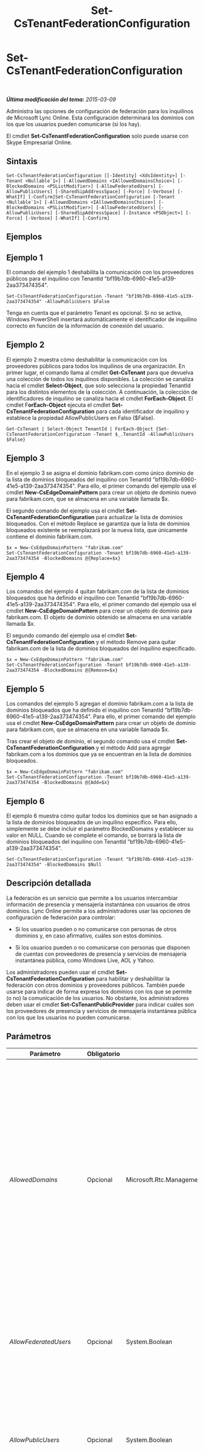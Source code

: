 ﻿---
title: Set-CsTenantFederationConfiguration
TOCTitle: Set-CsTenantFederationConfiguration
ms:assetid: e13c2f55-7a68-4174-a0da-5eec8c65f64c
ms:mtpsurl: https://technet.microsoft.com/es-es/library/JJ994080(v=OCS.15)
ms:contentKeyID: 52061896
ms.date: 01/07/2017
mtps_version: v=OCS.15
ms.translationtype: HT
---

# Set-CsTenantFederationConfiguration

 

_**Última modificación del tema:** 2015-03-09_

Administra las opciones de configuración de federación para los inquilinos de Microsoft Lync Online. Esta configuración determinará los dominios con los que los usuarios pueden comunicarse (si los hay).

El cmdlet **Set-CsTenantFederationConfiguration** solo puede usarse con Skype Empresarial Online.

## Sintaxis

    Set-CsTenantFederationConfiguration [[-Identity] <XdsIdentity>] [-Tenant <Nullable`1>] [-AllowedDomains <IAllowedDomainsChoice>] [-BlockedDomains <PSListModifier>] [-AllowFederatedUsers] [-AllowPublicUsers] [-SharedSipAddressSpace] [-Force] [-Verbose] [-WhatIf] [-Confirm]Set-CsTenantFederationConfiguration [-Tenant <Nullable`1>] [-AllowedDomains <IAllowedDomainsChoice>] [-BlockedDomains <PSListModifier>] [-AllowFederatedUsers] [-AllowPublicUsers] [-SharedSipAddressSpace] [-Instance <PSObject>] [-Force] [-Verbose] [-WhatIf] [-Confirm]

## Ejemplos

## Ejemplo 1

El comando del ejemplo 1 deshabilita la comunicación con los proveedores públicos para el inquilino con TenantId "bf19b7db-6960-41e5-a139-2aa373474354".

    Set-CsTenantFederationConfiguration -Tenant "bf19b7db-6960-41e5-a139-2aa373474354" -AllowPublicUsers $False

Tenga en cuenta que el parámetro Tenant es opcional. Si no se activa, Windows PowerShell insertará automáticamente el identificador de inquilino correcto en función de la información de conexión del usuario.

## Ejemplo 2

El ejemplo 2 muestra cómo deshabilitar la comunicación con los proveedores públicos para todos los inquilinos de una organización. En primer lugar, el comando llama al cmdlet **Get-CsTenant** para que devuelva una colección de todos los inquilinos disponibles. La colección se canaliza hacia el cmdlet **Select-Object**, que solo selecciona la propiedad TenantId para los distintos elementos de la colección. A continuación, la colección de identificadores de inquilino se canaliza hacia el cmdlet **ForEach-Object**. El cmdlet F**orEach-Object** ejecuta el cmdlet **Set-CsTenantFederationConfiguration** para cada identificador de inquilino y establece la propiedad AllowPublicUsers en Falso ($False).

    Get-CsTenant | Select-Object TenantId | ForEach-Object {Set-CsTenantFederationConfiguration -Tenant $_.TenantId -AllowPublicUsers $False}

## Ejemplo 3

En el ejemplo 3 se asigna el dominio fabrikam.com como único dominio de la lista de dominios bloqueados del inquilino con TenantId "bf19b7db-6960-41e5-a139-2aa373474354". Para ello, el primer comando del ejemplo usa el cmdlet **New-CsEdgeDomainPattern** para crear un objeto de dominio nuevo para fabrikam.com, que se almacena en una variable llamada $x.

El segundo comando del ejemplo usa el cmdlet **Set-CsTenantFederationConfiguration** para actualizar la lista de dominios bloqueados. Con el método Replace se garantiza que la lista de dominios bloqueados existente se reemplazará por la nueva lista, que únicamente contiene el dominio fabrikam.com.

    $x = New-CsEdgeDomainPattern "fabrikam.com"
    Set-CsTenantFederationConfiguration -Tenant bf19b7db-6960-41e5-a139-2aa373474354 -BlockedDomains @{Replace=$x}

## Ejemplo 4

Los comandos del ejemplo 4 quitan fabrikam.com de la lista de dominios bloqueados que ha definido el inquilino con TenantId "bf19b7db-6960-41e5-a139-2aa373474354". Para ello, el primer comando del ejemplo usa el cmdlet **New-CsEdgeDomainPattern** para crear un objeto de dominio para fabrikam.com. El objeto de dominio obtenido se almacena en una variable llamada $x.

El segundo comando del ejemplo usa el cmdlet **Set-CsTenantFederationConfiguration** y el método Remove para quitar fabrikam.com de la lista de dominios bloqueados del inquilino especificado.

    $x = New-CsEdgeDomainPattern "fabrikam.com"
    Set-CsTenantFederationConfiguration -Tenant bf19b7db-6960-41e5-a139-2aa373474354 -BlockedDomains @{Remove=$x}

## Ejemplo 5

Los comandos del ejemplo 5 agregan el dominio fabrikam.com a la lista de dominios bloqueados que ha definido el inquilino con TenantId "bf19b7db-6960-41e5-a139-2aa373474354". Para ello, el primer comando del ejemplo usa el cmdlet **New-CsEdgeDomainPattern** para crear un objeto de dominio para fabrikam.com, que se almacena en una variable llamada $x.

Tras crear el objeto de dominio, el segundo comando usa el cmdlet **Set-CsTenantFederationConfiguration** y el método Add para agregar fabrikam.com a los dominios que ya se encuentran en la lista de dominios bloqueados.

    $x = New-CsEdgeDomainPattern "fabrikam.com"
    Set-CsTenantFederationConfiguration -Tenant bf19b7db-6960-41e5-a139-2aa373474354 -BlockedDomains @{Add=$x}

## Ejemplo 6

El ejemplo 6 muestra cómo quitar todos los dominios que se han asignado a la lista de dominios bloqueados de un inquilino específico. Para ello, simplemente se debe incluir el parámetro BlockedDomains y establecer su valor en NULL. Cuando se complete el comando, se borrará la lista de dominios bloqueados del inquilino con TenantId "bf19b7db-6960-41e5-a139-2aa373474354".

    Set-CsTenantFederationConfiguration -Tenant "bf19b7db-6960-41e5-a139-2aa373474354" -BlockedDomains $Null

## Descripción detallada

La federación es un servicio que permite a los usuarios intercambiar información de presencia y mensajería instantánea con usuarios de otros dominios. Lync Online permite a los administradores usar las opciones de configuración de federación para controlar:

  -   
    Si los usuarios pueden o no comunicarse con personas de otros dominios y, en caso afirmativo, cuáles son estos dominios.

  -   
    Si los usuarios pueden o no comunicarse con personas que disponen de cuentas con proveedores de presencia y servicios de mensajería instantánea pública, como Windows Live, AOL y Yahoo.

Los administradores pueden usar el cmdlet **Set-CsTenantFederationConfiguration** para habilitar y deshabilitar la federación con otros dominios y proveedores públicos. También puede usarse para indicar de forma expresa los dominios con los que se permite (o no) la comunicación de los usuarios. No obstante, los administradores deben usar el cmdlet **Set-CsTenantPublicProvider** para indicar cuáles son los proveedores de presencia y servicios de mensajería instantánea pública con los que los usuarios no pueden comunicarse.

## Parámetros


<table>
<colgroup>
<col style="width: 25%" />
<col style="width: 25%" />
<col style="width: 25%" />
<col style="width: 25%" />
</colgroup>
<thead>
<tr class="header">
<th>Parámetro</th>
<th>Obligatorio</th>
<th>Tipo</th>
<th>Descripción</th>
</tr>
</thead>
<tbody>
<tr class="odd">
<td><p><em>AllowedDomains</em></p></td>
<td><p>Opcional</p></td>
<td><p>Microsoft.Rtc.Management.WritableConfig.Settings.Edge.IAllowedDomainsChoice</p></td>
<td><p>Objetos de dominio (que se han creado con los cmdlets <strong>New-CsEdgeAllowList</strong> o <strong>New-CsEdgeAllowAllKnownDomains</strong>) que representan los dominios con los que se permite la comunicación de los usuarios. Si se usa el cmdlet <strong>New-CsEdgeAllowAllKnownDomains</strong>, los usuarios podrán comunicarse con cualquier dominio, independientemente de que aparezca o no en la lista de dominios bloqueados. Si en cambio se usa el cmdlet <strong>New-CsEdgeAllowList</strong>, los usuarios solo podrán comunicarse con los dominios que se encuentren en sus listas de dominios permitidos.</p>
<p>Tenga en cuenta que los valores de cadena no pueden transferirse directamente al parámetro AllowedDomains. En su lugar, deberá crear una referencia de objeto con los cmdlets <strong>New-CsEdgeAllowList</strong> o <strong>New-CsEdgeAllowAllKnownDomains</strong>, y usar la variable de esta referencia como valor de parámetro.</p></td>
</tr>
<tr class="even">
<td><p><em>AllowFederatedUsers</em></p></td>
<td><p>Opcional</p></td>
<td><p>System.Boolean</p></td>
<td><p>Si se establece en Verdadero (valor predeterminado), los usuarios podrán comunicarse con usuarios de otros dominios. No podrán hacerlo si se establece en Falso, independientemente de los valores que se hayan asignado a las propiedades AllowedDomains y BlockedDomains.</p></td>
</tr>
<tr class="odd">
<td><p><em>AllowPublicUsers</em></p></td>
<td><p>Opcional</p></td>
<td><p>System.Boolean</p></td>
<td><p>Si se establece en Verdadero (valor predeterminado), los usuarios podrán comunicarse con usuarios que dispongan de cuentas en proveedores de presencia y servicios de mensajería instantánea pública, como Windows Live, Yahoo y AOL. Para administrar la colección de proveedores públicos con los que se permite la comunicación de los usuarios, use el cmdlet Set-CsTenantPublicProvider.</p></td>
</tr>
<tr class="even">
<td><p><em>BlockedDomains</em></p></td>
<td><p>Opcional</p></td>
<td><p>System.Boolean</p></td>
<td><p>Si la propiedad AllowedDomains se establece en AllowAllKnownDomains, los usuarios podrán comunicarse con usuarios de cualquier dominio, siempre que no aparezcan en la lista de dominios bloqueados. Si esta propiedad se establece en cualquier otro valor, se ignorará la lista de dominios bloqueados y los usuarios solo podrán comunicarse con los dominios que se hayan incluido de forma expresa en la lista de dominios permitidos.</p></td>
</tr>
<tr class="odd">
<td><p><em>Confirm</em></p></td>
<td><p>Opcional</p></td>
<td><p>System.Management.Automation.SwitchParameter</p></td>
<td><p>Se le pedirá confirmación antes de ejecutar el comando.</p></td>
</tr>
<tr class="even">
<td><p><em>Force</em></p></td>
<td><p>Opcional</p></td>
<td><p>System.Management.Automation.SwitchParameter</p></td>
<td><p>Suprime la visualización de los mensajes de error recuperables que puedan surgir al ejecutar el comando.</p></td>
</tr>
<tr class="odd">
<td><p><em>Identity</em></p></td>
<td><p>Opcional</p></td>
<td><p>Microsoft.Rtc.Management.Xds.XdsIdentity</p></td>
<td><p>Especifica la colección de opciones de configuración de federación de inquilino que debe modificarse. Cada inquilino solo tiene una colección global de opciones de configuración de federación, por lo que no es necesario incluir este parámetro al llamar al cmdlet <strong>Set-CsTenantFederationConfiguration</strong>. Si desea usar el parámetro Identity, deberá incluir también el parámetro Tenant. Por ejemplo:</p>
<p>Set-CsTenantFederationConfiguration -Tenant &quot;bf19b7db-6960-41e5-a139-2aa373474354&quot; –Identity &quot;global&quot;</p></td>
</tr>
<tr class="even">
<td><p><em>Instance</em></p></td>
<td><p>Opcional</p></td>
<td><p>System.Management.Automation.PSObject</p></td>
<td><p>Permite transferir al cmdlet una referencia a un objeto, en lugar de establecer valores de parámetro individuales.</p></td>
</tr>
<tr class="odd">
<td><p><em>SharedSipAddressSpace</em></p></td>
<td><p>Opcional</p></td>
<td><p>System.Boolean</p></td>
<td><p>Si se establece en Verdadero, los usuarios que se hospedan en Lync Online usarán el mismo dominio SIP que los que se hospedan en la versión local de Lync Server. El valor predeterminado es Falso, lo que significa que se asignarán dominios SIP diferentes a dos conjuntos de usuarios distintos.</p></td>
</tr>
<tr class="even">
<td><p><em>Tenant</em></p></td>
<td><p>Opcional</p></td>
<td><p>System.Guid</p></td>
<td><p>Identificador único global (GUID) de la cuenta de inquilino cuya configuración de federación se ha modificado. Por ejemplo:</p>
<p>–Tenant &quot;38aad667-af54-4397-aaa7-e94c79ec2308&quot;</p>
<p>Para que se devuelva el identificador de los distintos inquilinos, ejecute este comando:</p>
<p>Get-CsTenant | Select-Object DisplayName, TenantID</p>
<p>Si mantiene una sesión remota de Windows PowerShell y solo se ha conectado a Skype Empresarial Online, no tiene que incluir el parámetro Tenant. De hecho, el identificador de inquilino se rellenará automáticamente a partir de la información de conexión en uso. Por lo general, el parámetro Tenant se usa en implementaciones híbridas.</p></td>
</tr>
<tr class="odd">
<td><p><em>WhatIf</em></p></td>
<td><p>Opcional</p></td>
<td><p>System.Management.Automation.SwitchParameter</p></td>
<td><p>Describe qué sucedería si se ejecutara el comando sin ejecutarlo realmente.</p></td>
</tr>
</tbody>
</table>


## Tipos de entrada

El cmdlet **Set-CsTenantFederationConfiguration** acepta instancias canalizadas del objeto Microsoft.Rtc.Management.WritableConfig.Settings.Edge.TenantFederationSettings.

## Tipos de valores devueltos

Ninguno. En su lugar, el cmdlet **Set-CsTenantFederationConfiguration** modifica instancias existentes del objeto Microsoft.Rtc.Management.WritableConfig.Settings.Edge.TenantFederationSettings.

## Vea también

#### Otros recursos

[Get-CsTenantFederationConfiguration](get-cstenantfederationconfiguration.md)

